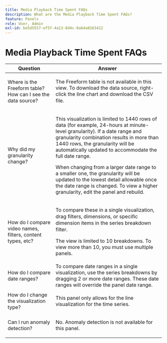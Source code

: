```yaml
---
title: Media Playback Time Spent FAQs
description: What are the Media Playback Time Spent FAQs?
feature: Panels
role: User, Admin
exl-id: be5d5557-ef5f-4a13-8d4c-0a64a8163412
---
```

# Media Playback Time Spent FAQs

|Question|Answer|
|---|---|
|Where is the Freeform table? How can I see the data source?|<p></p><p>The Freeform table is not available in this view. To download the data source, right-click the line chart and download the CSV ﬁle.</p>|
|<p>Why did my granularity change?</p>|<p>This visualization is limited to 1440 rows of data (for example, 24-hours at minute-level granularity). If a date range and granularity combination results in more than 1440 rows, the granularity will be automatically updated to accommodate the full date range.</p><p></p><p>When changing from a larger date range to a smaller one, the granularity will be updated to the lowest detail allowable once the date range is changed. To view a higher granularity, edit the panel and rebuild.</p>|
|<p></p><p>How do I compare video names, filters, content types, etc?</p>|<p>To compare these in a single visualization, drag filters, dimensions, or speciﬁc dimension items in the series breakdown ﬁlter.</p><p></p><p>The view is limited to 10 breakdowns. To view more than 10, you must use multiple panels.</p>|
|How do I compare date ranges?|To compare date ranges in a single visualization, use the series breakdowns by dragging 2 or more date ranges. These date ranges will override the panel date range.|
|How do I change the visualization type?|<p></p><p>This panel only allows for the line visualization for the time series.</p>|
|Can I run anomaly detection?|<p></p><p>No. Anomaly detection is not available for this panel.</p>|
